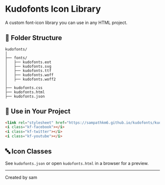 # Kudofonts Icon Library

A custom font-icon library you can use in any HTML project.

## 📁 Folder Structure

```
kudofonts/
│
├── fonts/
│   ├── kudofonts.eot
│   ├── kudofonts.svg
│   ├── kudofonts.ttf
│   ├── kudofonts.woff
│   ├── kudofonts.woff2
│
├── kudofonts.css
├── kudofonts.html
├── kudofonts.json
```


## 🔗 Use in Your Project

```html
<link rel="stylesheet" href="https://sampathkm6.github.io/kudofonts/kudofonts.css">
<i class="kf-facebook"></i>
<i class="kf-twitter"></i>
<i class="kf-youtube"></i>
```

## 🔤 Icon Classes

See `kudofonts.json` or open `kudofonts.html` in a browser for a preview.

---
Created by sam
